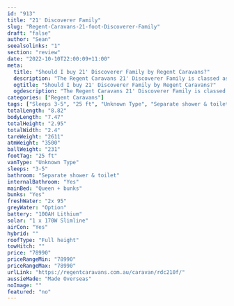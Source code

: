 ```yaml
---
id: "913"
title: "21' Discoverer Family"
slug: "Regent-Caravans-21-foot-Discoverer-Family"
draft: "false"
author: "Sean"
seealsolinks: "1"
section: "review"
date: "2022-10-10T22:00:09+11:00"
meta:
  title: "Should I buy 21' Discoverer Family by Regent Caravans?"
  description: "The Regent Caravans 21' Discoverer Family is classed as Unknown Type, and sleeps 3-5 people. It is Made Overseas and comes in at 25 ft. It generally has Separate shower & toilet."
  ogtitle: "Should I buy 21' Discoverer Family by Regent Caravans?"
  ogdescription: "The Regent Caravans 21' Discoverer Family is classed as Unknown Type, and sleeps 3-5 people. It is Made Overseas and comes in at 25 ft. It generally has Separate shower & toilet."
categories: ["Regent Caravans"]
tags: ["Sleeps 3-5", "25 ft", "Unknown Type", "Separate shower & toilet", "Full height", "70 - 80k", "Made Overseas"]
totalLength: "8.82"
bodyLength: "7.47"
totalHeight: "2.95"
totalWidth: "2.4"
tareWeight: "2611"
atmWeight: "3500"
ballWeight: "231"
footTag: "25 ft"
vanType: "Unknown Type"
sleeps: "3-5"
bathroom: "Separate shower & toilet"
internalBathroom: "Yes"
mainBed: "Queen + bunks"
bunks: "Yes"
freshWater: "2x 95"
greyWater: "Option"
battery: "100AH Lithium"
solar: "1 x 170W Slimline"
airCon: "Yes"
hybrid: ""
roofType: "Full height"
towHitch: ""
price: "78990"
priceRangeMin: "78990"
priceRangeMax: "78990"
urlLink: "https://regentcaravans.com.au/caravan/rdc210f/"
aussieMade: "Made Overseas"
noImage: ""
featured: "no"
---
```

